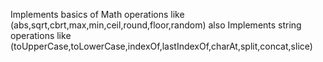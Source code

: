 Implements basics of Math operations like (abs,sqrt,cbrt,max,min,ceil,round,floor,random)
also Implements string operations like  (toUpperCase,toLowerCase,indexOf,lastIndexOf,charAt,split,concat,slice) 

